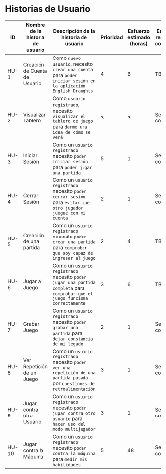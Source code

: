 # Historias de Usuario 

| ID  | Nombre de la historia de usuario | Descripción de la historia de usuario | Prioridad | Esfuerzo estimado (horas) | Esfuerzo real (si se completa) | Estado (completado, pendiente, en curso) |   
| ------------- | ------------- | ------------- | ------------- | ------------- | ------------- | ------------- |
| HU-1  | Creación de Cuenta de Usuario  | Como `nuevo usuario`, necesito `crear una cuenta` para `poder iniciar sesión en la aplicación English Draughts`  | 4  | 6 | TBD | pendiente | 
| HU-2  | Visualizar Tablero  | Como `usuario registrado`, necesito `visualizar el tablero de juego` para `darme una idea de cómo se verá`  | 3  | 3  | Se completa  | En curso  | 
| HU-3  | Iniciar Sesión  | Como un `usuario registrado` necesito `poder iniciar sesión` para `poder jugar una partida`  |5  | 1  | Se completa |En curso  | 
| HU-4  | Cerrar Sesión  | Como un `usuario registrado` necesito `poder cerrar sesión` para `evitar que otro jugador juegue con mi cuenta`  | 2 | 1 | Se completa  |En curso | 
| HU-5  | Creación de una partida  | Como un `usuario registrado` necesito `poder crear una partida ` para `comprobar que soy capaz de ingresar al juego`  |2 | 4 | TBD |pendiente | 
| HU-6  | Jugar al Juego  | Como un `usuario registrado` necesito `poder jugar una partida completa` para `comprobar que el juego funciona correctamente`  |3 | 6 | TBD |pendiente | 
| HU-7  | Grabar Juego  | Como un `usuario registrado` necesito `poder grabar una partida` para `dejar constancia de mi legado`  | 2 | 1 | Se completa  |En curso | 
| HU-8  | Ver Repetición de un Juego  | Como un `usuario registrado` necesito `poder ver una repetición de una partida pasada` por `cuestiones de retroalimentación`  | 3 | 1 | Se completa  |En curso | 
| HU-9  | Jugar contra otro Usuario  | Como un `usuario registrado` necesito `poder jugar contra otro usuario` para `hacer uso del modo multijugador`  | 3 | 1 | Se completa  |En curso | 
| HU-10  | Jugar contra la Máquina  | Como un `usuario registrado` necesito `poder contra la máquina` para `medir mis habilidades`  | 5 | 48 | Se completa  |En curso | 

